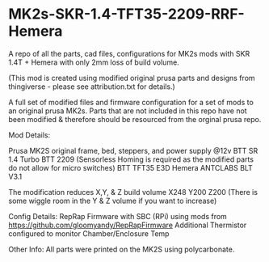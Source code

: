 # MK2s-SKR-1.4-TFT35-2209-RRF-Hemera
A repo of all the parts, cad files, configurations for MK2s mods with SKR 1.4T + Hemera with only 2mm loss of build volume.

(This mod is created using modified original prusa parts and designs from thingiverse - please see attribution.txt for details.)

A full set of modified files and firmware configuration for a set of mods to an original prusa MK2s. Parts that are not included in this repo have not been modified & therefore should be resourced from the orginal prusa repo.

Mod Details:

Prusa MK2S original frame, bed, steppers, and power supply @12v
BTT SR 1.4 Turbo
BTT 2209 (Sensorless Homing is required as the modified parts do not allow for micro switches)
BTT TFT35
E3D Hemera
ANTCLABS BLT V3.1

The modification reduces X,Y, & Z build volume X248 Y200 Z200 (There is some wiggle room in the Y & Z volume if you want to increase)

Config Details:
RepRap Firmware with SBC (RPi) using mods from https://github.com/gloomyandy/RepRapFirmware
Additional Thermistor configured to monitor Chamber/Enclosure Temp


Other Info:
All parts were printed on the MK2S using polycarbonate.
